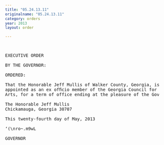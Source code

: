 ```yaml
---
title: "05.24.13.11"
originalname: "05.24.13.11"
category: orders
year: 2013
layout: order

---
```

<pre>
 

EXECUTIVE ORDER

BY THE GOVERNOR:

ORDERED:

That the Honorable Jeff Mullis of Walker County, Georgia, is
appointed as an ex ofﬁcio member of the Georgia Council for the
Arts, for a term of office ending at the pleasure of the Governor.

The Honorable Jeff Mullis
Chickamauga, Georgia 30707

This twenty-fourth day of May, 2013

‘(\nro~.m9wL

GOVERNOR

</pre>
